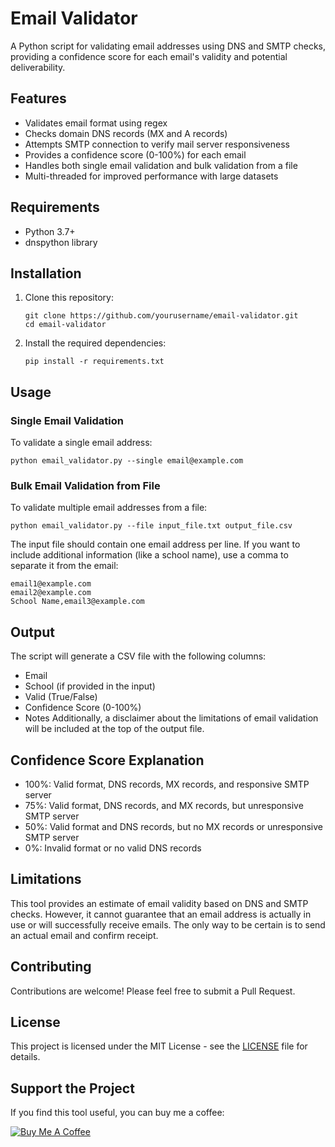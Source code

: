 # Email Validator
A Python script for validating email addresses using DNS and SMTP checks, providing a confidence score for each email's validity and potential deliverability.

## Features
- Validates email format using regex
- Checks domain DNS records (MX and A records)
- Attempts SMTP connection to verify mail server responsiveness
- Provides a confidence score (0-100%) for each email
- Handles both single email validation and bulk validation from a file
- Multi-threaded for improved performance with large datasets

## Requirements
- Python 3.7+
- dnspython library

## Installation
1. Clone this repository:
   ```
   git clone https://github.com/yourusername/email-validator.git
   cd email-validator
   ```
2. Install the required dependencies:
   ```
   pip install -r requirements.txt
   ```

## Usage
### Single Email Validation
To validate a single email address:
```
python email_validator.py --single email@example.com
```

### Bulk Email Validation from File
To validate multiple email addresses from a file:
```
python email_validator.py --file input_file.txt output_file.csv
```
The input file should contain one email address per line. If you want to include additional information (like a school name), use a comma to separate it from the email:
```
email1@example.com
email2@example.com
School Name,email3@example.com
```

## Output
The script will generate a CSV file with the following columns:
- Email
- School (if provided in the input)
- Valid (True/False)
- Confidence Score (0-100%)
- Notes
Additionally, a disclaimer about the limitations of email validation will be included at the top of the output file.

## Confidence Score Explanation
- 100%: Valid format, DNS records, MX records, and responsive SMTP server
- 75%: Valid format, DNS records, and MX records, but unresponsive SMTP server
- 50%: Valid format and DNS records, but no MX records or unresponsive SMTP server
- 0%: Invalid format or no valid DNS records

## Limitations
This tool provides an estimate of email validity based on DNS and SMTP checks. However, it cannot guarantee that an email address is actually in use or will successfully receive emails. The only way to be certain is to send an actual email and confirm receipt.

## Contributing
Contributions are welcome! Please feel free to submit a Pull Request.

## License
This project is licensed under the MIT License - see the [LICENSE](LICENSE) file for details.

## Support the Project
If you find this tool useful, you can buy me a coffee:

[![Buy Me A Coffee](https://www.buymeacoffee.com/assets/img/custom_images/orange_img.png)](https://buymeacoffee.com/asimd)